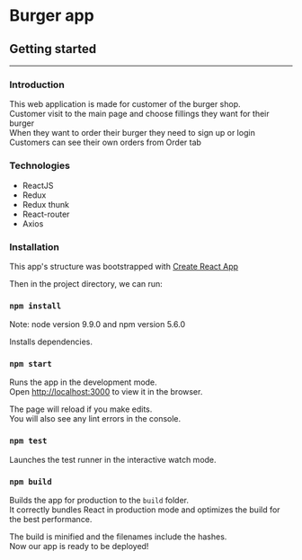 # Burger app

## Getting started
---

### Introduction
This web application is made for customer of the burger shop.<br>
Customer visit to the main page and choose fillings they want for their burger<br>
When they want to order their burger they need to sign up or login<br>
Customers can see their own orders from Order tab

### Technologies
* ReactJS
* Redux
* Redux thunk
* React-router
* Axios

### Installation

This app's structure was bootstrapped with [Create React App](https://github.com/facebook/create-react-app)

Then in the project directory, we can run:

### `npm install`

Note:
node version 9.9.0 and npm version 5.6.0

Installs dependencies.

### `npm start`

Runs the app in the development mode.<br>
Open [http://localhost:3000](http://localhost:3000) to view it in the browser.

The page will reload if you make edits.<br>
You will also see any lint errors in the console.

### `npm test`

Launches the test runner in the interactive watch mode.

### `npm build`

Builds the app for production to the `build` folder.<br>
It correctly bundles React in production mode and optimizes the build for the best performance.

The build is minified and the filenames include the hashes.<br>
Now our app is ready to be deployed!
